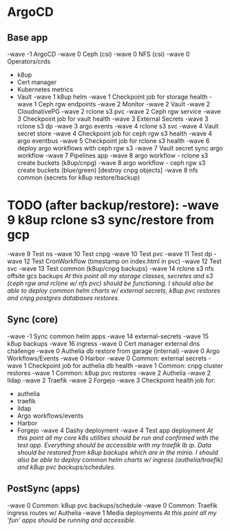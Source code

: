 # ArgoCD

## Base app
-wave -1 ArgoCD
-wave 0 Ceph (csi)
-wave 0 NFS (csi)
-wave 0 Operators/crds
  - k8up
  - Cert manager
  - Kubernetes metrics
  - Vault
-wave 1 k8up helm
-wave 1 Checkpoint job for storage health
-wave 1 Ceph rgw endpoints
-wave 2 Monitor
-wave 2 Vault
-wave 2 CloudnativePG
-wave 2 rclone s3 pvc
-wave 2 Ceph rgw service
-wave 3 Checkpoint job for vault health
-wave 3 External Secrets
-wave 3 rclone s3 dp
-wave 3 argo events
-wave 4 rclone s3 svc
-wave 4 Vault secret store
-wave 4 Checkpoint job for ceph rgw s3 health
-wave 4 argo eventbus
-wave 5 Checkpoint job for rclone s3 health
-wave 6 deploy argo workflows with ceph rgw s3
-wave 7 Vault secret sync argo workflow
-wave 7 Pipelines app
-wave 8 argo workflow - rclone s3 create buckets (k8up/cnpg)
-wave 8 argo workflow - ceph rgw s3 create buckets (blue/green) [destroy cnpg objects]
-wave 8 nfs common (secrets for k8up restore/backup)
# TODO (after backup/restore): -wave 9 k8up rclone s3 sync/restore from gcp
-wave 9 Test ns
-wave 10 Test cnpg
-wave 10 Test pvc
-wave 11 Test dp
-wave 12 Test CronWorkflow (timestamp on index.html in pvc)
-wave 12 Test svc
-wave 13 Test common (k8up/cnpg backups)
-wave 14 rclone s3 nfs offsite gcs backups
*At this point all my storage classes, secretes and s3 (ceph rgw and rclone w/ nfs pvc) should be functioning. I should also be able to deploy common helm charts w/ external secrets, k8up pvc restores and cnpg postgres databases restores.*

## Sync (core)
-wave -1 Sync common helm apps
  -wave 14 external-secrets
  -wave 15 k8up backups
  -wave 16 ingress
-wave 0 Cert manager external dns challenge
-wave 0 Authelia db restore from garage (internal)
-wave 0 Argo Workflows/Events
-wave 0 Harbor
-wave 0 Common: external secrets
-wave 1 Checkpoint job for authelia db health
-wave 1 Common: cnpg cluster restores
-wave 1 Common: k8up pvc restores
-wave 2 Authelia
-wave 2 lldap
-wave 2 Traefik
-wave 2 Forgejo
-wave 3 Checkpoint health job for:
  - authelia
  - traefik
  - lldap
  - Argo workflows/events
  - Harbor
  - Forgejo
-wave 4 Dashy deployment
-wave 4 Test app deployment
*At this point all my core k8s utilities should be run and confirmed with the test app. Everything should be accessible with my traefik lb ip. Data should be restored from k8up backups which are in the minio. I should also be able to deploy common helm charts w/ ingress (authelia/traefik) and k8up pvc backups/schedules.*

## PostSync (apps)
-wave 0 Common: k8up pvc backups/schedule
-wave 0 Common: Traefik ingress routes w/ Authelia
-wave 1 Media deployments
*At this point all my 'fun' apps should be running and accessible.*
